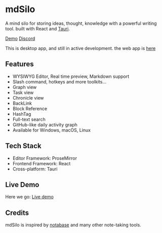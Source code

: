 
# mdSilo

A mind silo for storing ideas, thought, knowledge with a powerful writing tool.
built with React and [Tauri](https://github.com/tauri-apps). 

[Demo](https://mdsilo.com/)
[Discord](https://discord.gg/EXYSEHRTFt) 

This is desktop app, and still in active development. the web app is [here](https://github.com/danloh/mdSilo-web)

## Features

- WYSIWYG Editor, Real time preview, Markdown support  
- Slash command, hotkeys and more toolkits...   
- Graph view 
- Task view  
- Chronicle view 
- BackLink   
- Block Reference  
- HashTag 
- Full-text search 
- GitHub-like daily activity graph  
- Available for Windows, macOS, Linux  

## Tech Stack

- Editor Framework: ProseMirror      
- Frontend Framework: React  
- Cross-platform:  Tauri 


## Live Demo

Here we go: [Live demo](https://mdsilo.com) 

## Credits

mdSilo is inspired by [notabase](https://github.com/churichard/notabase) and many other note-taking tools.
